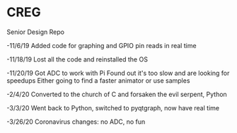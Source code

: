 # CREG
Senior Design Repo

-11/6/19
Added code for graphing and GPIO pin reads in real time

-11/18/19
Lost all the code and reinstalled the OS

-11/20/19
Got ADC to work with Pi
Found out it's too slow and are looking for speedups
Either going to find a faster animator or use samples

-2/4/20
Converted to the church of C and forsaken the evil serpent, Python

-3/3/20
Went back to Python, switched to pyqtgraph, now have real time

-3/26/20
Coronavirus changes: no ADC, no fun